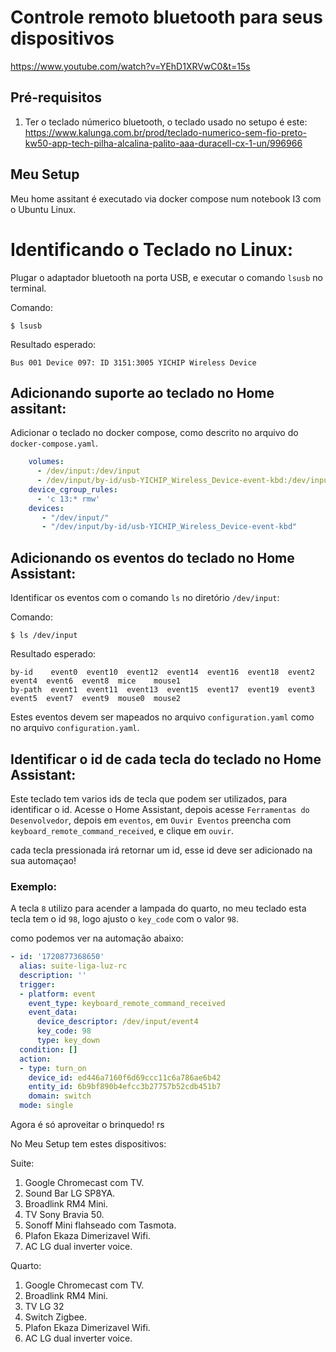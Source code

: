 # Controle remoto bluetooth para seus dispositivos

https://www.youtube.com/watch?v=YEhD1XRVwC0&t=15s

## Pré-requisitos

1. Ter o teclado númerico bluetooth, o teclado usado no setupo é este: https://www.kalunga.com.br/prod/teclado-numerico-sem-fio-preto-kw50-app-tech-pilha-alcalina-palito-aaa-duracell-cx-1-un/996966


## Meu Setup

Meu home assitant é executado via docker compose num notebook I3 com o Ubuntu Linux.

# Identificando o Teclado no Linux:

Plugar o adaptador bluetooth na porta USB, e executar o comando `lsusb` no terminal.

Comando:
```shell
$ lsusb
```

Resultado esperado:
```shell
Bus 001 Device 097: ID 3151:3005 YICHIP Wireless Device
```

## Adicionando suporte ao teclado no Home assitant:

Adicionar o teclado no docker compose, como descrito no arquivo do `docker-compose.yaml`.

```yaml 
    volumes:
      - /dev/input:/dev/input
      - /dev/input/by-id/usb-YICHIP_Wireless_Device-event-kbd:/dev/input/by-id/usb-YICHIP_Wireless_Device-event-kbd
    device_cgroup_rules:
      - 'c 13:* rmw'    
    devices:
       - "/dev/input/"   
       - "/dev/input/by-id/usb-YICHIP_Wireless_Device-event-kbd"   
```

## Adicionando os eventos do teclado no Home Assistant:

Identificar os eventos com o comando `ls` no diretório `/dev/input`:

Comando:
```shell
$ ls /dev/input
```

Resultado esperado:
```shell
by-id    event0  event10  event12  event14  event16  event18  event2  event4  event6  event8  mice    mouse1
by-path  event1  event11  event13  event15  event17  event19  event3  event5  event7  event9  mouse0  mouse2
```

Estes eventos devem ser mapeados no arquivo `configuration.yaml` como no arquivo `configuration.yaml`.

## Identificar o id de cada tecla do teclado no Home Assistant:

Este teclado tem varios ids de tecla que podem ser utilizados, para identificar o id.
Acesse o Home Assistant, depois acesse `Ferramentas do Desenvolvedor`, depois em `eventos`, em `Ouvir Eventos` preencha com `keyboard_remote_command_received`, e clique em `ouvir`.

cada tecla pressionada irá retornar um id, esse id deve ser adicionado na sua automaçao!

### Exemplo:

A tecla `8` utilizo para acender a lampada do quarto, no meu teclado esta tecla tem o id `98`, logo ajusto o `key_code` com o valor `98`. 

como podemos ver na automação abaixo:

```yaml
- id: '1720877368650'
  alias: suite-liga-luz-rc
  description: ''
  trigger:
  - platform: event
    event_type: keyboard_remote_command_received
    event_data:
      device_descriptor: /dev/input/event4
      key_code: 98
      type: key_down
  condition: []
  action:
  - type: turn_on
    device_id: ed446a7160f6d69ccc11c6a786ae6b42
    entity_id: 6b9bf890b4efcc3b27757b52cdb451b7
    domain: switch
  mode: single
  ```

Agora é só aproveitar o brinquedo! rs

No Meu Setup tem estes dispositivos:

Suite:
1. Google Chromecast com TV.
2. Sound Bar LG SP8YA.
3. Broadlink RM4 Mini.
4. TV Sony Bravia 50.
5. Sonoff Mini flahseado com Tasmota.
6. Plafon Ekaza Dimerizavel Wifi.
7. AC LG dual inverter voice.

Quarto:
1. Google Chromecast com TV.
2. Broadlink RM4 Mini.
3. TV LG 32
4. Switch Zigbee.
5. Plafon Ekaza Dimerizavel Wifi.
6. AC LG dual inverter voice.
